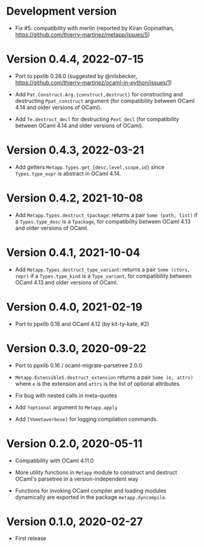 # Development version

- Fix #5: compatibility with merlin
  (reported by Kiran Gopinathan, https://github.com/thierry-martinez/metapp/issues/5)

# Version 0.4.4, 2022-07-15

- Port to ppxlib 0.26.0
  (suggested by @nilsbecker, https://github.com/thierry-martinez/ocaml-in-python/issues/1)

- Add `Pat.Construct.Arg.{construct,destruct}` for constructing and
  destructing `Ppat_construct` argument (for compatibility between OCaml 4.14
  and older versions of OCaml).

- Add `Te.destruct_decl` for destructing `Pext_decl` (for compatibility between
  OCaml 4.14 and older versions of OCaml).

# Version 0.4.3, 2022-03-21

- Add getters `Metapp.Types.get_{desc,level,scope,id}` since `Types.type_expr`
  is abstract in OCaml 4.14.

# Version 0.4.2, 2021-10-08

- Add `Metapp.Types.destruct_tpackage`: returns a pair `Some (path, list)`
  if a `Types.type_desc` is a `Tpackage`, for compatibility between OCaml 4.13
  and older versions of OCaml.

# Version 0.4.1, 2021-10-04

- Add `Metapp.Types.destruct_type_variant`: returns a pair `Some (ctors, repr)`
  if a `Types.type_kind` is a `Type_variant`, for compatibility between OCaml 4.13
  and older versions of OCaml.

# Version 0.4.0, 2021-02-19

- Port to ppxlib 0.18 and OCaml 4.12 (by kit-ty-kate, #2)

# Version 0.3.0, 2020-09-22

- Port to ppxlib 0.16 / ocaml-migrate-parsetree 2.0.0

- `Metapp.ExtensibleS.destruct_extension` returns a pair `Some (e, attrs)` where
  `e` is the extension and `attrs` is the list of optional attributes.

- Fix bug with nested calls in meta-quotes

- Add `?optional` argument to `Metapp.apply`

- Add `[%%metaverbose]` for logging compilation commands.

# Version 0.2.0, 2020-05-11

- Compatibility with OCaml 4.11.0

- More utility functions in `Metapp` module to construct and destruct OCaml's
  parsetree in a version-independent way

- Functions for invoking OCaml compiler and loading modules dynamically are
  exported in the package `metapp.dyncompile`.

# Version 0.1.0, 2020-02-27

- First release
